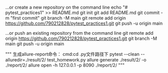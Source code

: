 …or create a new repository on the command line
echo "# pytest_practices1" >> README.md
git init
git add README.md
git commit -m "first commit"
git branch -M main
git remote add origin https://github.com/790212828/pytest_practices1.git
git push -u origin main

…or push an existing repository from the command line
git remote add origin https://github.com/790212828/pytest_practices1.git
git branch -M main
git push -u origin main



"""
生成allure-report命令：
cmd:cd .py文件路径下
pytest --clean --alluredir=./result/2/ test_homework.py
allure generate ./result/2/ -o ./report/2/
allure open -h 127.0.0.1 -p 8090 ./report/2/
"""

